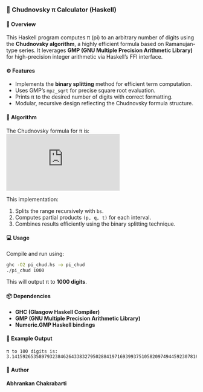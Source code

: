 ### 🧮 Chudnovsky π Calculator (Haskell)

#### 📘 Overview

This Haskell program computes π (pi) to an arbitrary number of digits using the **Chudnovsky algorithm**, a highly efficient formula based on Ramanujan-type series.
It leverages **GMP (GNU Multiple Precision Arithmetic Library)** for high-precision integer arithmetic via Haskell’s FFI interface.

#### ⚙️ Features

* Implements the **binary splitting** method for efficient term computation.
* Uses GMP’s `mpz_sqrt` for precise square root evaluation.
* Prints π to the desired number of digits with correct formatting.
* Modular, recursive design reflecting the Chudnovsky formula structure.

#### 🧩 Algorithm

The Chudnovsky formula for π is:
![\frac{1}{\pi} = 12 \sum_{k=0}^\infty \frac{(-1)^k (6k)! (13591409 + 545140134k)}{(3k)! (k!)^3 (640320)^{3k + 3/2}}](https://latex.codecogs.com/svg.latex?%5Cfrac%7B1%7D%7B%5Cpi%7D%20%3D%2012%20%5Csum_%7Bk%3D0%7D%5E%5Cinfty%20%5Cfrac%7B%28-1%29%5Ek%20%286k%29%21%20%2813591409%20%2B%20545140134k%29%7D%7B%283k%29%21%20%28k%21%29%5E3%20%28640320%29%5E%7B3k%20%2B%203%2F2%7D%7D)

This implementation:

1. Splits the range recursively with `bs`.
2. Computes partial products `(p, q, t)` for each interval.
3. Combines results efficiently using the binary splitting technique.

#### 💻 Usage

Compile and run using:

```bash
ghc -O2 pi_chud.hs -o pi_chud
./pi_chud 1000
```

This will output π to **1000 digits**.

#### 📦 Dependencies

* **GHC (Glasgow Haskell Compiler)**
* **GMP (GNU Multiple Precision Arithmetic Library)**
* **Numeric.GMP Haskell bindings**

#### 🧠 Example Output

```
π to 100 digits is: 3.1415926535897932384626433832795028841971693993751058209749445923078164062862089986280348253421170
```

#### 🪪 Author

**Abhrankan Chakrabarti**

